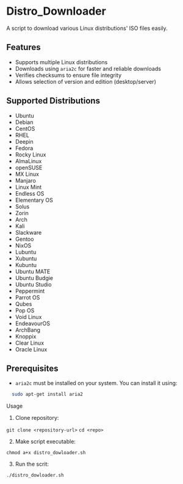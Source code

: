 # Distro_Downloader

A script to download various Linux distributions' ISO files easily.

## Features

- Supports multiple Linux distributions
- Downloads using `aria2c` for faster and reliable downloads
- Verifies checksums to ensure file integrity
- Allows selection of version and edition (desktop/server)

## Supported Distributions

- Ubuntu
- Debian
- CentOS
- RHEL
- Deepin
- Fedora
- Rocky Linux
- AlmaLinux
- openSUSE
- MX Linux
- Manjaro
- Linux Mint
- Endless OS
- Elementary OS
- Solus
- Zorin
- Arch
- Kali
- Slackware
- Gentoo
- NixOS
- Lubuntu
- Xubuntu
- Kubuntu
- Ubuntu MATE
- Ubuntu Budgie
- Ubuntu Studio
- Peppermint
- Parrot OS
- Qubes
- Pop OS
- Void Linux
- EndeavourOS
- ArchBang
- Knoppix
- Clear Linux
- Oracle Linux

## Prerequisites

- `aria2c` must be installed on your system. You can install it using:

```sh
  sudo apt-get install aria2
```

Usage

 1. Clone repository:

`git clone <repository-url>`
`cd <repo>`

2. Make script executable:

`chmod a+x distro_dowloader.sh`

3. Run the scrit:

 `./distro_dowloader.sh`
